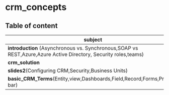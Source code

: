 # crm_concepts


## Table of content 

| subject    |      link      |  Date |
|----------|:-------------:|------:|
| **introduction** (Asynchronous vs. Synchronous,SOAP vs REST,Azure,Azure Active Directory, Security roles,teams)|  [introduction](https://mohammadabufarweh.github.io/crm_concepts/introduction)| 10/23/2021  |
| **crm_solution** |    [crm_concepts/crm_solution.md](https://mohammadabufarweh.github.io/crm_concepts/crm_solution)   |   10/23/2021 |
| **slides2**(Configuring CRM​,Security,Business Units)​ | [slides2](https://mohammadabufarweh.github.io/crm_concepts/slides2) |    10/23/2021 |
| **basic_CRM_Terms**(Entity,view,Dashboards,Field,Record,Forms,Process bar)​ | [basic_CRM_Terms](https://mohammadabufarweh.github.io/crm_concepts/basic_CRM_Terms) |    10/23/2021 |
      